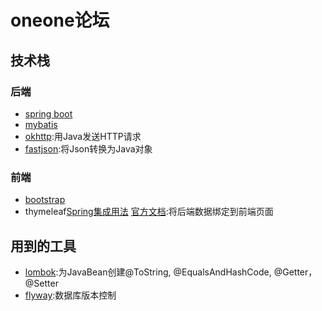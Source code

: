 # oneone论坛
## 技术栈
### 后端
- [spring boot](https://spring.io/projects/spring-boot#learn)
- [mybatis](https://mybatis.org/mybatis-3/zh/index.html)
- [okhttp](https://square.github.io/okhttp/):用Java发送HTTP请求
- [fastjson](https://github.com/alibaba/fastjson):将Json转换为Java对象
### 前端
- [bootstrap](https://v3.bootcss.com)
- thymeleaf[Spring集成用法](https://spring.io/guides/gs/serving-web-content/)  [官方文档](https://www.thymeleaf.org/doc/tutorials/3.0/usingthymeleaf.html):将后端数据绑定到前端页面

## 用到的工具
- [lombok](https://projectlombok.org/):为JavaBean创建@ToString, @EqualsAndHashCode, @Getter，@Setter
- [flyway](https://flywaydb.org/):数据库版本控制

